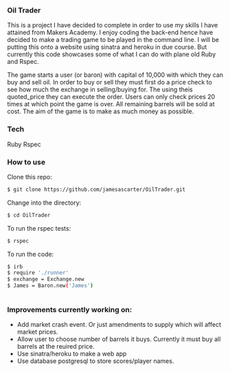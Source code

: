 ### Oil Trader

This is a project I have decided to complete in order to use my skills I have attained from Makers Academy. I enjoy coding the back-end hence have decided to make a trading game to be played in the command line. I will be putting this onto a website using sinatra and heroku in due course. But currently this code showcases some of what I can do with plane old Ruby and Rspec.

The game starts a user (or baron) with capital of 10,000 with which they can buy and sell oil. In order to buy or sell they must first do a price check to see how much the exchange in selling/buying for. The  using theis quoted_price they can execute the order. Users can only check prices 20 times at which point the game is over. All remaining barrels will be sold at cost. The aim of the game is to make as much money as possible.


### Tech
Ruby
Rspec


### How to use



Clone this repo:
```sh
$ git clone https://github.com/jamesascarter/OilTrader.git
```

Change into the directory:
```sh
$ cd OilTrader
```

To run the rspec tests:
```sh
$ rspec
```



To run the code:
```sh
$ irb
$ require './runner'
$ exchange = Exchange.new
$ James = Baron.new('James')
    
```

### Improvements currently working on:

* Add market crash event. Or just amendments to supply which will affect market prices.
* Allow user to choose number of barrels it buys. Currently it must buy all barrels at the reuired price.
* Use sinatra/heroku to make a web app
* Use database postgresql to store scores/player names.


